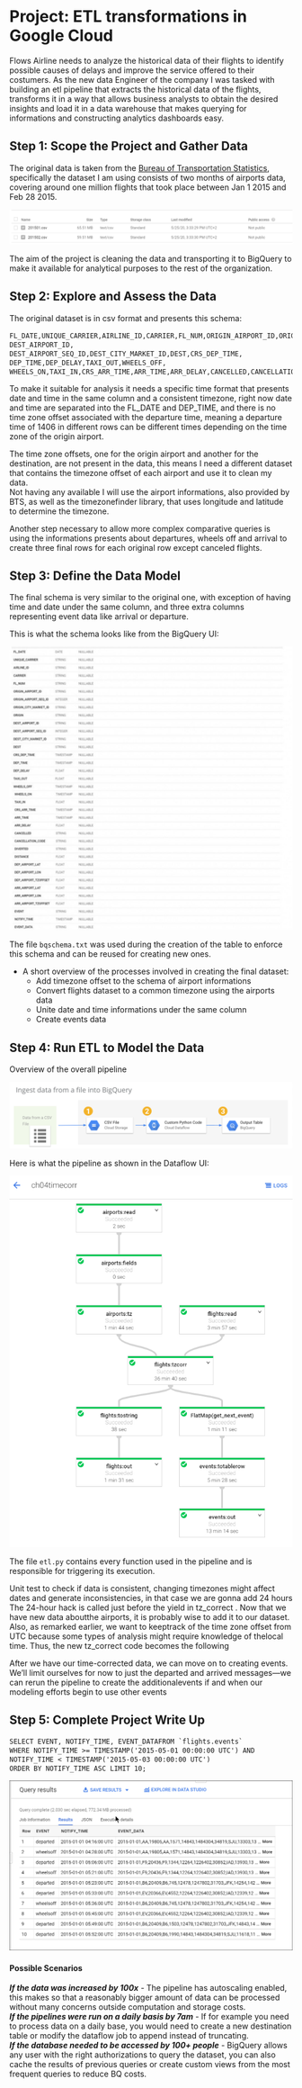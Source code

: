 # Project: ETL transformations in Google Cloud

Flows Airline needs to analyze the historical data of their flights to identify possible causes of delays and improve the service offered to their costumers. As the new data Engineer of the company I was tasked with building an etl pipeline that extracts the historical data of the flights, transforms it in a way that allows business analysts to obtain the desired insights and load it in a data warehouse that makes querying for informations and constructing analytics dashboards easy. 

## Step 1: Scope the Project and Gather Data

The original data is taken from the [Bureau of Transportation Statistics](https://www.transtats.bts.gov/airports.asp), specifically the dataset I am using consists of two months of airports data, 
covering around one million flights that took place between Jan 1 2015 and Feb 28 2015.

![Flights dataset](/Capstone%20Project/images/flights_data.png)

The aim of the project is cleaning the data and transporting it to BigQuery to make it available for analytical purposes to the rest of  the organization.

## Step 2: Explore and Assess the Data

The original dataset is in csv format and presents this schema:

```
FL_DATE,UNIQUE_CARRIER,AIRLINE_ID,CARRIER,FL_NUM,ORIGIN_AIRPORT_ID,ORIGIN_AIRPORT_SEQ_ID,ORIGIN_CITY_MARKET_ID,ORIGIN,  
DEST_AIRPORT_ID, DEST_AIRPORT_SEQ_ID,DEST_CITY_MARKET_ID,DEST,CRS_DEP_TIME, DEP_TIME,DEP_DELAY,TAXI_OUT,WHEELS_OFF,
WHEELS_ON,TAXI_IN,CRS_ARR_TIME,ARR_TIME,ARR_DELAY,CANCELLED,CANCELLATION_CODE,DIVERTED,DISTANCE
```

To make it suitable for analysis it needs a specific time format that presents date and time in the same column and a consistent timezone, right now date and time are separated into the FL_DATE and DEP_TIME, and there is no time zone offset associated with the departure time, meaning a departure time of 1406 in different rows can be different times depending on the time zone of the origin airport.

The time zone offsets, one for the origin airport and another for the destination, are not present in the data, this means I need a different dataset that contains the timezone offset of each airport and use it to clean my data.  
Not having any available I will use the airport informations, also provided by BTS, as well as the timezonefinder library, that uses longitude and latitude to determine the timezone.

Another step necessary to allow more complex comparative queries is using the informations presents about departures, wheels off and arrival to create three final rows for each original row except canceled flights.

## Step 3: Define the Data Model

The final schema is very similar to the original one, with exception of having time and date under the same column, and three extra 
columns representing event data like arrival or departure.

This is what the schema looks like from the BigQuery UI:

![BQ schema](/Capstone%20Project/images/BQ_schema_full.jpg)

The file `bqschema.txt` was used during the creation of the table to enforce this schema and can be reused for creating new ones.

* A short overview of the processes involved in creating the final dataset:
	- Add timezone offset to the schema of airport informations
	- Convert flights dataset to a common timezone using the airports data
	- Unite date and time informations under the same column
	- Create events data

## Step 4: Run ETL to Model the Data

Overview of the overall pipeline

![ETL overview](/Capstone%20Project/images/csv_file_to_bigquery.png)

Here is what the pipeline as shown in the Dataflow UI:

![dataflow pipeline](/Capstone%20Project/images/dataflow_pipeline.png)

The file `etl.py` contains every function used in the pipeline and is responsible for triggering its execution.

Unit test to check if data is consistent, changing timezones might affect dates and generate inconsistencies, in that case we are gonna add 24 hours The 24-hour hack is called just before the yield in
tz_correct
. Now that we have new data aboutthe airports, it is probably wise to add it to our dataset. Also, as remarked earlier, we want to keeptrack of the time zone offset from UTC because some types of analysis might require knowledge of thelocal time. Thus, the new
tz_correct code becomes the following
 
After we have our time-corrected data, we can move on to creating events. We’ll limit ourselves for now to just the
departed
 and
arrived
 messages—we can rerun the pipeline to create the additionalevents if and when our modeling efforts begin to use other events

## Step 5: Complete Project Write Up

```
SELECT EVENT, NOTIFY_TIME, EVENT_DATAFROM `flights.events`
WHERE NOTIFY_TIME >= TIMESTAMP('2015-05-01 00:00:00 UTC') AND NOTIFY_TIME < TIMESTAMP('2015-05-03 00:00:00 UTC')
ORDER BY NOTIFY_TIME ASC LIMIT 10;
```
![Query Output](/Capstone%20Project/images/query.png)

#### Possible Scenarios
***If the data was increased by 100x*** - The pipeline has autoscaling enabled, this makes so that a reasonably bigger amount of data can be processed without many concerns outside computation and storage costs.  
***If the pipelines were run on a daily basis by 7am*** - If for example you need to process data on a daily base, you would need to create a new destination table or modify the dataflow job to append instead of truncating.  
***If the database needed to be accessed by 100+ people*** - BigQuery allows any user with the right authorizations to query the dataset, you can also cache the results of previous queries or create custom views from the most frequent queries to reduce BQ costs.  
